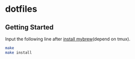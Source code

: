 dotfiles
==============================

Getting Started
-----------------------------
Input the following line after [install mybrew](https://github.com/namikingsoft/brewfile)(depend on tmux).

```sh
make
make install
```
